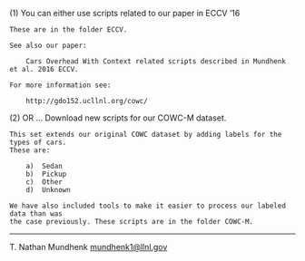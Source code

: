 (1)	You can either use scripts related to our paper in ECCV ’16 

	These are in the folder ECCV.
	
	See also our paper: 
	
		Cars Overhead With Context related scripts described in Mundhenk et al. 2016 ECCV. 
	
	For more information see: 
	
		http://gdo152.ucllnl.org/cowc/

(2)	OR ... Download new scripts for our COWC-M dataset. 

	This set extends our original COWC dataset by adding labels for the types of cars. 
	These are:
	
		a)	Sedan
		b)	Pickup
		c)	Other
		d)	Unknown
	
	We have also included tools to make it easier to process our labeled data than was 
	the case previously. These scripts are in the folder COWC-M. 

----

T. Nathan Mundhenk
mundhenk1@llnl.gov